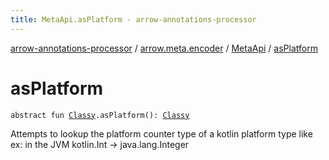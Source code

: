 ```yaml
---
title: MetaApi.asPlatform - arrow-annotations-processor
---
```


[arrow-annotations-processor](../../index.html) / [arrow.meta.encoder](../index.html) / [MetaApi](index.html) / [asPlatform](./as-platform.html)

# asPlatform

`abstract fun `[`Classy`](../../arrow.meta.ast/-type-name/-classy/index.html)`.asPlatform(): `[`Classy`](../../arrow.meta.ast/-type-name/-classy/index.html)

Attempts to lookup the platform counter type of a kotlin platform type like
ex: in the JVM kotlin.Int -&gt; java.lang.Integer

